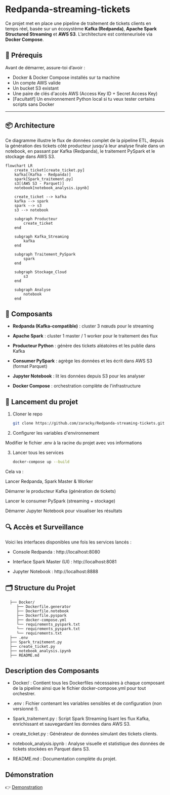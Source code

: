 # Redpanda-streaming-tickets
Ce projet met en place une pipeline de traitement de tickets clients en temps réel, basée sur un écosystème **Kafka (Redpanda)**, **Apache Spark Structured Streaming** et **AWS S3**. L’architecture est conteneurisée via **Docker Compose**.

## 📝 Prérequis

Avant de démarrer, assure-toi d’avoir :

- Docker & Docker Compose installés sur ta machine
- Un compte AWS valide
- Un bucket S3 existant
- Une paire de clés d'accès AWS (Access Key ID + Secret Access Key)
- [Facultatif] Un environnement Python local si tu veux tester certains scripts sans Docker

---

## 📦 Architecture

Ce diagramme illustre le flux de données complet de la pipeline ETL, depuis la génération des tickets côté producteur jusqu'à leur analyse finale dans un notebook, en passant par Kafka (Redpanda), le traitement PySpark et le stockage dans AWS S3.


```mermaid
flowchart LR
    create_ticket[create_ticket.py]
    kafka[(Kafka - Redpanda)]
    spark[Spark_traitement.py]
    s3[(AWS S3 - Parquet)]
    notebook[notebook_analysis.ipynb]

    create_ticket --> kafka
    kafka --> spark
    spark --> s3
    s3 --> notebook

    subgraph Producteur
        create_ticket
    end

    subgraph Kafka_Streaming
        kafka
    end

    subgraph Traitement_PySpark
        spark
    end

    subgraph Stockage_Cloud
        s3
    end

    subgraph Analyse
        notebook
    end
```



## 🧱 Composants
- **Redpanda (Kafka-compatible)** : cluster 3 nœuds pour le streaming

- **Apache Spark** : cluster 1 master / 1 worker pour le traitement des flux

- **Producteur Python** : génère des tickets aléatoires et les publie dans Kafka

- **Consumer PySpark** : agrège les données et les écrit dans AWS S3 (format Parquet)

- **Jupyter Notebook** : lit les données depuis S3 pour les analyser

- **Docker Compose** : orchestration complète de l'infrastructure

## 🚀 Lancement du projet
1. Cloner le repo
   ```bash
   git clone https://github.com/zaracky/Redpanda-streaming-tickets.git
   
 2. Configurer les variables d'environnement

Modifier le fichier .env à la racine du projet avec vos informations

3. Lancer tous les services
   ```bash
   docker-compose up --build

Cela va :

Lancer Redpanda, Spark Master & Worker

Démarrer le producteur Kafka (génération de tickets)

Lancer le consumer PySpark (streaming + stockage)

Démarrer Jupyter Notebook pour visualiser les résultats

## 🔍 Accès et Surveillance
Voici les interfaces disponibles une fois les services lancés :

- Console Redpanda : http://localhost:8080

- Interface Spark Master (UI) : http://localhost:8081

- Jupyter Notebook : http://localhost:8888


## 🗂️ Structure du Projet

      ├── Docker/
         ├── Dockerfile.generator        
         ├── Dockerfile.notebook        
         ├── Dockerfile.pyspark          
         ├── docker-compose.yml           
         └── requirements_pyspark.txt
         └── requirements_pyspark.txt
         └── requirements.txt
      ├── .env
      ├── Spark_traitement.py
      ├── create_ticket.py
      ├── notebook_analysis.ipynb
      ├── README.md

## Description des Composants
- Docker/ : Contient tous les Dockerfiles nécessaires à chaque composant de la pipeline ainsi que le fichier docker-compose.yml pour tout orchestrer.

- .env : Fichier contenant les variables sensibles et de configuration (non versionné !).

- Spark_traitement.py : Script Spark Streaming lisant les flux Kafka, enrichissant et sauvegardant les données dans AWS S3.

- create_ticket.py : Générateur de données simulant des tickets clients.

- notebook_analysis.ipynb : Analyse visuelle et statistique des données de tickets stockées en Parquet dans S3.

- README.md : Documentation complète du projet.

## Démonstration

👉 [Demonstration](https://www.loom.com/share/da945a77aafb46f69410f3d57ecc5763?sid=a8942c7c-8607-4f4a-bf0a-663f9e5a6a67)

